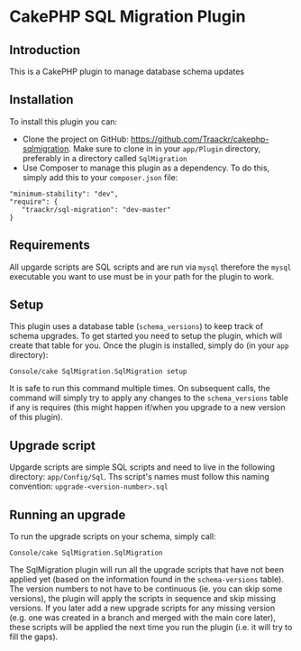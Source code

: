 CakePHP SQL Migration Plugin
============================

Introduction
------------

This is a CakePHP plugin to manage database schema updates


Installation
------------

To install this plugin you can:

* Clone the project on GitHub: <https://github.com/Traackr/cakephp-sqlmigration>. Make sure to clone in in your `app/Plugin` directory, preferably in a directory called `SqlMigration`
* Use Composer to manage this plugin as a dependency. To do this, simply add this to your `composer.json` file: 

```
"minimum-stability": "dev",
"require": {
   "traackr/sql-migration": "dev-master"
}
```

Requirements
------------

All upgarde scripts are SQL scripts and are run via `mysql` therefore the `mysql` executable you want to use must be in your path for the plugin to work.


Setup
-----

This plugin uses a database table (`schema_versions`) to keep track of schema upgrades. To get started you need to setup the plugin, which will create that table for you. Once the plugin is installed, simply do (in your `app` directory):

```
Console/cake SqlMigration.SqlMigration setup
```

It is safe to run this command multiple times. On subsequent calls, the command will simply try to apply any changes to the `schema_versions` table if any is requires (this might happen if/when you upgrade to a new version of this plugin).


Upgrade script
--------------

Upgarde scripts are simple SQL scripts and need to live in the following directory: `app/Config/Sql`.
Ths script's names must follow this naming convention: `upgrade-<version-number>.sql`


Running an upgrade
------------------

To run the upgrade scripts on your schema, simply call:

```
Console/cake SqlMigration.SqlMigration
```

The SqlMigration plugin will run all the upgrade scripts that have not been applied yet (based on the information found in the `schema-versions` table). The version numbers to not have to be continuous (ie. you can skip some versions), the plugin will apply the scripts in sequence and skip missing versions. If you later add a new upgrade scripts for any missing version (e.g. one was created in a branch and merged with the main core later), these scripts will be applied the next time you run the plugin (i.e. it will try to fill the gaps).
